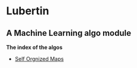 Lubertin
======

## A Machine Learning algo module

**The index of the algos**
* [Self Orgnized Maps](https://github.com/Codegass/Lubertin/blob/master/self_orgnized_maps.py)
